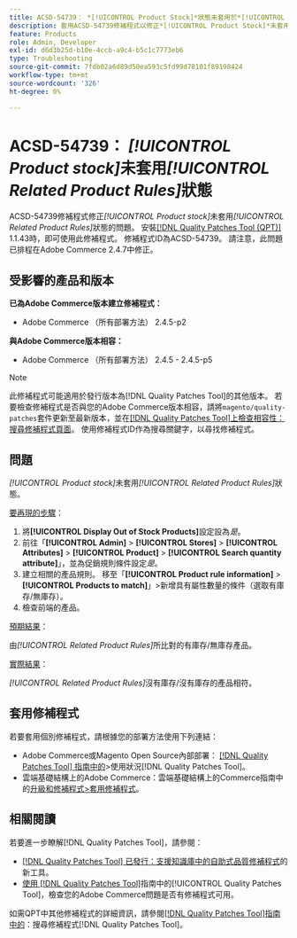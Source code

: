 ```yaml
---
title: ACSD-54739： *[!UICONTROL Product Stock]*狀態未套用於*[!UICONTROL Related Product Rules]*
description: 套用ACSD-54739修補程式以修正*[!UICONTROL Product Stock]*未套用*[!UICONTROL Related Product Rules]*狀態的Adobe Commerce問題。
feature: Products
role: Admin, Developer
exl-id: d6d3b25d-b10e-4ccb-a9c4-b5c1c7773eb6
type: Troubleshooting
source-git-commit: 7fdb02a6d89d50ea593c5fd99d78101f89198424
workflow-type: tm+mt
source-wordcount: '326'
ht-degree: 0%

---
```


# ACSD-54739： *[!UICONTROL Product stock]*&#x200B;未套用&#x200B;*[!UICONTROL Related Product Rules]*&#x200B;狀態

ACSD-54739修補程式修正&#x200B;*[!UICONTROL Product stock]*&#x200B;未套用&#x200B;*[!UICONTROL Related Product Rules]*&#x200B;狀態的問題。 安裝[[!DNL Quality Patches Tool (QPT)]](https://experienceleague.adobe.com/zh-hant/docs/commerce-operations/tools/quality-patches-tool/quality-patches-tool-to-self-serve-quality-patches) 1.1.43時，即可使用此修補程式。 修補程式ID為ACSD-54739。 請注意，此問題已排程在Adobe Commerce 2.4.7中修正。

## 受影響的產品和版本

**已為Adobe Commerce版本建立修補程式：**

* Adobe Commerce （所有部署方法） 2.4.5-p2

**與Adobe Commerce版本相容：**

* Adobe Commerce （所有部署方法） 2.4.5 - 2.4.5-p5

>[!NOTE]
>
>此修補程式可能適用於發行版本為[!DNL Quality Patches Tool]的其他版本。 若要檢查修補程式是否與您的Adobe Commerce版本相容，請將`magento/quality-patches`套件更新至最新版本，並在[[!DNL Quality Patches Tool]上檢查相容性：搜尋修補程式頁面](https://experienceleague.adobe.com/tools/commerce-quality-patches/index.html?lang=zh-Hant)。 使用修補程式ID作為搜尋關鍵字，以尋找修補程式。

## 問題

*[!UICONTROL Product stock]*&#x200B;未套用&#x200B;*[!UICONTROL Related Product Rules]*&#x200B;狀態。

<u>要再現的步驟</u>：

1. 將&#x200B;**[!UICONTROL Display Out of Stock Products]**&#x200B;設定設為&#x200B;*是*。
1. 前往「**[!UICONTROL Admin]** > **[!UICONTROL Stores]** > **[!UICONTROL Attributes]** > **[!UICONTROL Product]** > **[!UICONTROL Search quantity attribute]**」，並為促銷規則條件設定&#x200B;*是*。
1. 建立相關的產品規則。 移至「**[!UICONTROL Product rule information]** > **[!UICONTROL Products to match]**」>新增具有屬性數量的條件（選取有庫存/無庫存）。
1. 檢查前端的產品。

<u>預期結果</u>：

由&#x200B;*[!UICONTROL Related Product Rules]*&#x200B;所比對的有庫存/無庫存產品。

<u>實際結果</u>：

*[!UICONTROL Related Product Rules]*&#x200B;沒有庫存/沒有庫存的產品相符。

## 套用修補程式

若要套用個別修補程式，請根據您的部署方法使用下列連結：

* Adobe Commerce或Magento Open Source內部部署： [[!DNL Quality Patches Tool] 指南中的](/help/tools/quality-patches-tool/usage.md)>使用狀況[!DNL Quality Patches Tool]。
* 雲端基礎結構上的Adobe Commerce：雲端基礎結構上的Commerce指南中的[升級和修補程式>套用修補程式](https://experienceleague.adobe.com/docs/commerce-cloud-service/user-guide/develop/upgrade/apply-patches.html?lang=zh-Hant)。

## 相關閱讀

若要進一步瞭解[!DNL Quality Patches Tool]，請參閱：

* [[!DNL Quality Patches Tool] 已發行：支援知識庫中的自助式品質修補程式](https://experienceleague.adobe.com/zh-hant/docs/commerce-operations/tools/quality-patches-tool/quality-patches-tool-to-self-serve-quality-patches)的新工具。
* [使用 [!DNL Quality Patches Tool]](/help/tools/quality-patches-tool/patches-available-in-qpt/check-patch-for-magento-issue-with-magento-quality-patches.md)指南中的[!UICONTROL Quality Patches Tool]，檢查您的Adobe Commerce問題是否有修補程式可用。


如需QPT中其他修補程式的詳細資訊，請參閱[[!DNL Quality Patches Tool]指南中的](https://experienceleague.adobe.com/tools/commerce-quality-patches/index.html?lang=zh-Hant)：搜尋修補程式[!DNL Quality Patches Tool]。
